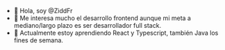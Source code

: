 - 👋 Hola, soy @ZiddFr
- 👀 Me interesa mucho el desarrollo frontend aunque mi meta a mediano/largo plazo es ser desarrollador full stack.
- 🌱 Actualmente estoy aprendiendo React y Typescript, también Java los fines de semana.


<!---
ZiddFr/ZiddFr is a ✨ special ✨ repository because its `README.md` (this file) appears on your GitHub profile.
You can click the Preview link to take a look at your changes.
--->
